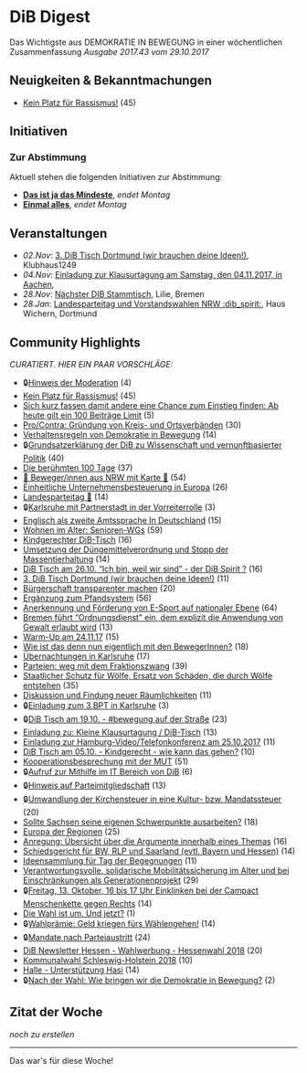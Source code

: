 # DiB Digest
Das Wichtigste aus DEMOKRATIE IN BEWEGUNG in einer wöchentlichen Zusammenfassung
_Ausgabe 2017.43 vom 29.10.2017_


## Neuigkeiten & Bekanntmachungen

 - [Kein Platz für Rassismus!](https://marktplatz.bewegung.jetzt/t/kein-platz-fuer-rassismus/9970) (45)

## Initiativen

### Zur Abstimmung
Aktuell stehen die folgenden Initiativen zur Abstimmung:

 - **[Das ist ja das Mindeste](http://localhost:8000/initiative/37-das-ist-ja-das-mindeste)**, _endet Montag_ 
 - **[Einmal alles](http://localhost:8000/initiative/39-einmal-alles)**, _endet Montag_ 
## Veranstaltungen
 - _02.Nov_: [3. DiB Tisch Dortmund (wir brauchen deine Ideen!)](https://marktplatz.bewegung.jetzt/t/3-dib-tisch-dortmund-wir-brauchen-deine-ideen/9688), Klubhaus1249
 - _04.Nov_: [Einladung zur Klausurtagung am Samstag, den 04.11.2017, in Aachen](https://marktplatz.bewegung.jetzt/t/einladung-zur-klausurtagung-am-samstag-den-04-11-2017-in-aachen/10155), 
 - _28.Nov_: [Nächster DIB Stammtisch](https://marktplatz.bewegung.jetzt/t/naechster-dib-stammtisch/9919), Lilie, Bremen
 - _28.Jan_: [Landesparteitag und Vorstandswahlen NRW :dib_spirit:](https://marktplatz.bewegung.jetzt/t/landesparteitag-und-vorstandswahlen-nrw-dib-spirit/9965), Haus Wichern, Dortmund

## Community Highlights
_CURATIERT. HIER EIN PAAR VORSCHLÄGE:_
 - 🔒[Hinweis der Moderation](https://marktplatz.bewegung.jetzt/t/hinweis-der-moderation/8189) (4)
 - [Kein Platz für Rassismus!](https://marktplatz.bewegung.jetzt/t/kein-platz-fuer-rassismus/9970) (45)
 - [Sich kurz fassen damit andere eine Chance zum Einstieg finden: Ab heute gilt ein 100 Beiträge Limit](https://marktplatz.bewegung.jetzt/t/sich-kurz-fassen-damit-andere-eine-chance-zum-einstieg-finden-ab-heute-gilt-ein-100-beitraege-limit/8899) (5)
 - [Pro/Contra: Gründung von Kreis- und Ortsverbänden](https://marktplatz.bewegung.jetzt/t/pro-contra-gruendung-von-kreis-und-ortsverbaenden/8710) (30)
 - [Verhaltensregeln von Demokratie in Bewegung](https://marktplatz.bewegung.jetzt/t/verhaltensregeln-von-demokratie-in-bewegung/9001) (14)
 - 🔒[Grundsatzerklärung der DiB zu Wissenschaft und vernunftbasierter Politik](https://marktplatz.bewegung.jetzt/t/grundsatzerklaerung-der-dib-zu-wissenschaft-und-vernunftbasierter-politik/9434) (40)
 - [Die berühmten 100 Tage](https://marktplatz.bewegung.jetzt/t/die-beruehmten-100-tage/8685) (37)
 - [:tada: Beweger/innen aus NRW mit Karte :tada:](https://marktplatz.bewegung.jetzt/t/tada-beweger-innen-aus-nrw-mit-karte-tada/8422) (54)
 - [Einheitliche Unternehmensbesteuerung in Europa](https://marktplatz.bewegung.jetzt/t/einheitliche-unternehmensbesteuerung-in-europa/9515) (26)
 - [Landesparteitag :tada:](https://marktplatz.bewegung.jetzt/t/landesparteitag-tada/8993) (14)
 - 🔒[Karlsruhe mit Partnerstadt in der Vorreiterrolle](https://marktplatz.bewegung.jetzt/t/karlsruhe-mit-partnerstadt-in-der-vorreiterrolle/9557) (3)
 - [Englisch als zweite Amtssprache In Deutschland](https://marktplatz.bewegung.jetzt/t/englisch-als-zweite-amtssprache-in-deutschland/9654) (15)
 - [Wohnen im Alter: Senioren-WGs](https://marktplatz.bewegung.jetzt/t/wohnen-im-alter-senioren-wgs/8852) (59)
 - [Kindgerechter DiB-Tisch](https://marktplatz.bewegung.jetzt/t/kindgerechter-dib-tisch/8328) (16)
 - [Umsetzung der Düngemittelverordnung und Stopp der Massentierhaltung](https://marktplatz.bewegung.jetzt/t/umsetzung-der-duengemittelverordnung-und-stopp-der-massentierhaltung/9452) (14)
 - [DiB Tisch am 26.10. &ldquo;Ich bin, weil wir sind&rdquo; - der DiB Spirit ?](https://marktplatz.bewegung.jetzt/t/dib-tisch-am-26-10-ich-bin-weil-wir-sind-der-dib-spirit/9682) (16)
 - [3. DiB Tisch Dortmund (wir brauchen deine Ideen!)](https://marktplatz.bewegung.jetzt/t/3-dib-tisch-dortmund-wir-brauchen-deine-ideen/9688) (11)
 - [Bürgerschaft transparenter machen](https://marktplatz.bewegung.jetzt/t/buergerschaft-transparenter-machen/8792) (20)
 - [Ergänzung zum Pfandsystem](https://marktplatz.bewegung.jetzt/t/ergaenzung-zum-pfandsystem/9603) (56)
 - [Anerkennung und Förderung von E-Sport auf nationaler Ebene](https://marktplatz.bewegung.jetzt/t/anerkennung-und-foerderung-von-e-sport-auf-nationaler-ebene/9908) (64)
 - [Bremen führt &ldquo;Ordnungsdienst&rdquo; ein, dem explizit die Anwendung von Gewalt erlaubt wird](https://marktplatz.bewegung.jetzt/t/bremen-fuehrt-ordnungsdienst-ein-dem-explizit-die-anwendung-von-gewalt-erlaubt-wird/10037) (13)
 - [Warm-Up am 24.11.17](https://marktplatz.bewegung.jetzt/t/warm-up-am-24-11-17/8721) (15)
 - [Wie ist das denn nun eigentlich mit den BewegerInnen?](https://marktplatz.bewegung.jetzt/t/wie-ist-das-denn-nun-eigentlich-mit-den-bewegerinnen/9334) (18)
 - [Übernachtungen in Karlsruhe](https://marktplatz.bewegung.jetzt/t/uebernachtungen-in-karlsruhe/8707) (17)
 - [Parteien: weg mit dem Fraktionszwang](https://marktplatz.bewegung.jetzt/t/parteien-weg-mit-dem-fraktionszwang/8862) (39)
 - [Staatlicher Schutz für Wölfe, Ersatz von Schäden, die durch Wölfe entstehen](https://marktplatz.bewegung.jetzt/t/staatlicher-schutz-fuer-woelfe-ersatz-von-schaeden-die-durch-woelfe-entstehen/9747) (35)
 - [Diskussion und Findung neuer Räumlichkeiten](https://marktplatz.bewegung.jetzt/t/diskussion-und-findung-neuer-raeumlichkeiten/8258) (11)
 - 🔒[Einladung zum 3.BPT in Karlsruhe](https://marktplatz.bewegung.jetzt/t/einladung-zum-3-bpt-in-karlsruhe/8979) (3)
 - 🔒[DiB Tisch am 19.10. - #bewegung auf der Straße](https://marktplatz.bewegung.jetzt/t/dib-tisch-am-19-10-bewegung-auf-der-strasse/9269) (23)
 - [Einladung zu: Kleine Klausurtagung / DiB-Tisch](https://marktplatz.bewegung.jetzt/t/einladung-zu-kleine-klausurtagung-dib-tisch/9134) (13)
 - [Einladung zur Hamburg-Video/Telefonkonferenz am 25.10.2017](https://marktplatz.bewegung.jetzt/t/einladung-zur-hamburg-video-telefonkonferenz-am-25-10-2017/9721) (11)
 - [DiB Tisch am 05.10. - Kindgerecht - wie kann das gehen?](https://marktplatz.bewegung.jetzt/t/dib-tisch-am-05-10-kindgerecht-wie-kann-das-gehen/8424) (10)
 - [Kooperationsbesprechung mit der MUT](https://marktplatz.bewegung.jetzt/t/kooperationsbesprechung-mit-der-mut/9102) (51)
 - 🔒[Aufruf zur Mithilfe im IT Bereich von DiB](https://marktplatz.bewegung.jetzt/t/aufruf-zur-mithilfe-im-it-bereich-von-dib/8272) (6)
 - 🔒[Hinweis auf Parteimitgliedschaft](https://marktplatz.bewegung.jetzt/t/hinweis-auf-parteimitgliedschaft/9481) (13)
 - 🔒[Umwandlung der Kirchensteuer in eine Kultur- bzw. Mandatssteuer](https://marktplatz.bewegung.jetzt/t/umwandlung-der-kirchensteuer-in-eine-kultur-bzw-mandatssteuer/8576) (20)
 - [Sollte Sachsen seine eigenen Schwerpunkte ausarbeiten?](https://marktplatz.bewegung.jetzt/t/sollte-sachsen-seine-eigenen-schwerpunkte-ausarbeiten/8693) (18)
 - [Europa der Regionen](https://marktplatz.bewegung.jetzt/t/europa-der-regionen/9536) (25)
 - [Anregung: Übersicht über die Argumente innerhalb eines Themas](https://marktplatz.bewegung.jetzt/t/anregung-uebersicht-ueber-die-argumente-innerhalb-eines-themas/8425) (16)
 - [Schiedsgericht für BW, RLP und Saarland (evtl. Bayern und Hessen)](https://marktplatz.bewegung.jetzt/t/schiedsgericht-fuer-bw-rlp-und-saarland-evtl-bayern-und-hessen/9526) (14)
 - [Ideensammlung für Tag der Begegnungen](https://marktplatz.bewegung.jetzt/t/ideensammlung-fuer-tag-der-begegnungen/8723) (11)
 - [Verantwortungsvolle, solidarische Mobilitätssicherung im Alter und bei Einschränkungen als Generationenprojekt](https://marktplatz.bewegung.jetzt/t/verantwortungsvolle-solidarische-mobilitaetssicherung-im-alter-und-bei-einschraenkungen-als-generationenprojekt/8839) (29)
 - 🔒[Freitag, 13. Oktober, 16 bis 17 Uhr Einklinken bei der Campact Menschenkette gegen Rechts](https://marktplatz.bewegung.jetzt/t/freitag-13-oktober-16-bis-17-uhr-einklinken-bei-der-campact-menschenkette-gegen-rechts/8914) (14)
 - [Die Wahl ist um. Und jetzt?](https://marktplatz.bewegung.jetzt/t/die-wahl-ist-um-und-jetzt/8322) (1)
 - 🔒[Wahlprämie: Geld kriegen fürs Wählengehen!](https://marktplatz.bewegung.jetzt/t/wahlpraemie-geld-kriegen-fuers-waehlengehen/8539) (14)
 - 🔒[Mandate nach Parteiaustritt](https://marktplatz.bewegung.jetzt/t/mandate-nach-parteiaustritt/8888) (24)
 - [DiB Newsletter Hessen - Wahlwerbung - Hessenwahl 2018](https://marktplatz.bewegung.jetzt/t/dib-newsletter-hessen-wahlwerbung-hessenwahl-2018/8635) (20)
 - [Kommunalwahl Schleswig-Holstein 2018](https://marktplatz.bewegung.jetzt/t/kommunalwahl-schleswig-holstein-2018/8573) (10)
 - [Halle - Unterstützung Hasi](https://marktplatz.bewegung.jetzt/t/halle-unterstuetzung-hasi/8407) (14)
 - 🔒[Nach der Wahl: Wie bringen wir die Demokratie in Bewegung?](https://marktplatz.bewegung.jetzt/t/nach-der-wahl-wie-bringen-wir-die-demokratie-in-bewegung/9336) (2)

## Zitat der Woche
_noch zu erstellen_

----
Das war's für diese Woche! 
